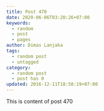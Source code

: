 ```yaml
---
title: Post 470
date: 2020-06-06T03:20:26+07:00
keywords:
  - random
  - post
  - pages
author: Dimas Lanjaka
tags:
  - random post
  - untagged
category:
  - random post
  - post has 0
updated: 2016-12-11T18:58:19+07:00
---
```

This is content of post 470